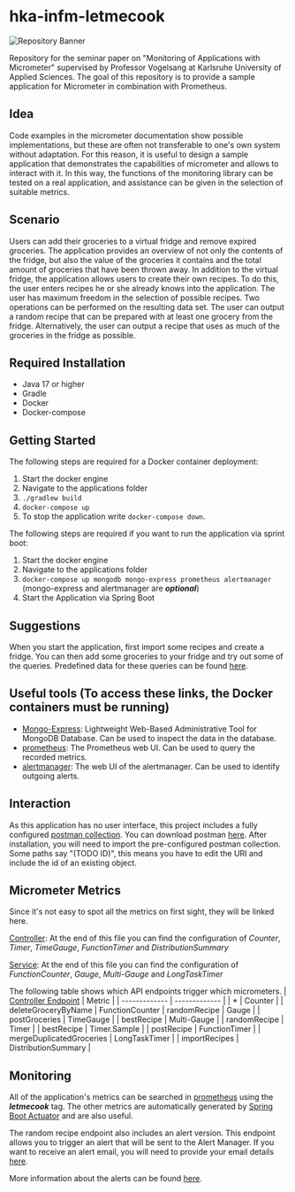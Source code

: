 # hka-infm-letmecook

![Repository Banner](https://i.imgflip.com/74bvex.png)

Repository for the seminar paper on "Monitoring of Applications with Micrometer" supervised by Professor Vogelsang at Karlsruhe University of Applied Sciences.
The goal of this repository is to provide a sample application for Micrometer in combination with Prometheus.

## Idea
Code examples in the micrometer documentation show possible implementations, but these are often not transferable to one's own system without adaptation. For this reason, it is useful to design a sample application that demonstrates the capabilities of micrometer and allows to interact with it. In this way, the functions of the monitoring library can be tested on a real application, and assistance can be given in the selection of suitable metrics.

## Scenario
Users can add their groceries to a virtual fridge and remove expired groceries. The application provides an overview of not only the contents of the fridge, but also the value of the groceries it contains and the total amount of groceries that have been thrown away. In addition to the virtual fridge, the application allows users to create their own recipes. To do this, the user enters recipes he or she already knows into the application. The user has maximum freedom in the selection of possible recipes. Two operations can be performed on the resulting data set. The user can output a random recipe that can be prepared with at least one grocery from the fridge. Alternatively, the user can output a recipe that uses as much of the groceries in the fridge as possible.
## Required Installation

- Java 17 or higher
- Gradle
- Docker
- Docker-compose

## Getting Started
The following steps are required for a Docker container deployment:
1. Start the docker engine
2. Navigate to the applications folder
3. `./gradlew build`
4. `docker-compose up`
5. To stop the application write `docker-compose down`.

The following steps are required if you want to run the application via sprint boot:
1. Start the docker engine
2. Navigate to the applications folder
3.  `docker-compose up mongodb mongo-express prometheus alertmanager` (mongo-express and alertmanager are ***optional***)
4.  Start the Application via Spring Boot

## Suggestions
When you start the application, first import some recipes and create a fridge. You can then add some groceries to your fridge and try out some of the queries.
Predefined data for these queries can be found [here](https://github.com/dnszlr/hka-infm-letmecook/tree/master/data).

## Useful tools (To access these links, the Docker containers must be running)
- [Mongo-Express](http://localhost:8081): Lightweight Web-Based Administrative Tool for MongoDB Database. Can be used to inspect the data in the database.
- [prometheus](http://localhost:9090): The Prometheus web UI. Can be used to query the recorded metrics. 
- [alertmanager](http://localhost:9093): The web UI of the alertmanager. Can be used to identify outgoing alerts.

## Interaction
As this application has no user interface, this project includes a fully configured [postman collection](https://github.com/dnszlr/hka-infm-letmecook/blob/master/postman/letmecook.postman_collection.json).
You can download postman [here](https://www.postman.com/). After installation, you will need to import the pre-configured postman collection.
Some paths say "(TODO ID)", this means you have to edit the URI and include the id of an existing object.

## Micrometer Metrics
Since it's not easy to spot all the metrics on first sight, they will be linked here.

[Controller](https://github.com/dnszlr/hka-infm-letmecook/blob/master/src/main/java/com/zeller/letmecook/controller/LetmecookController.java): At the end of this file you can find the configuration of *Counter*, *Timer*, *TimeGauge*, *FunctionTimer* and *DistributionSummary*

[Service](https://github.com/dnszlr/hka-infm-letmecook/blob/master/src/main/java/com/zeller/letmecook/service/LetmecookService.java): At the end of this file you can find the configuration of *FunctionCounter*, *Gauge*, *Multi-Gauge* and *LongTaskTimer*

The following table shows which API endpoints trigger which micrometers.
| [Controller Endpoint](https://github.com/dnszlr/hka-infm-letmecook/blob/master/src/main/java/com/zeller/letmecook/controller/LetmecookController.java) | Metric |
| ------------- | ------------- |
| * | Counter   | 
| deleteGroceryByName | FunctionCounter 
| randomRecipe  | Gauge  |
| postGroceries   | TimeGauge  |
| bestRecipe  | Multi-Gauge  | 
| randomRecipe  | Timer | 
| bestRecipe  | Timer.Sample  | 
| postRecipe   | FunctionTimer  | 
| mergeDuplicatedGroceries  | LongTaskTimer  | 
| importRecipes   | DistributionSummary  | 


## Monitoring
All of the application's metrics can be searched in [prometheus](http://localhost:9090) using the ***letmecook*** tag. The other metrics are automatically generated by [Spring Boot Actuator](https://docs.spring.io/spring-boot/docs/current/reference/html/actuator.html) and are also useful.

The random recipe endpoint also includes an alert version. This endpoint allows you to trigger an alert that will be sent to the Alert Manager. If you want to receive an alert email, you will need to provide your email details [here](https://github.com/dnszlr/hka-infm-letmecook/blob/master/prometheus/alertmanager/alertmanager.yml). 

More information about the alerts can be found [here](https://github.com/dnszlr/hka-infm-letmecook/blob/master/prometheus/alert.yml).
